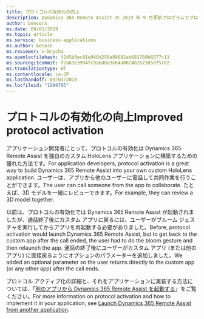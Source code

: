```yaml
---
title: プロトコルの有効化の向上
description: Dynamics 365 Remote Assist の 2019 年 9 月更新プログラムでプロトコルの有効化が改善され、開発者は Dynamics 365 Remote Assist 通話の終了後に Dynamics 365 Remote Assist ユーザーがカスタム アプリケーションに戻るようにするオプションのパラメーターを追加できます。
author: bencorn
ms.date: 09/03/2019
ms.topic: article
ms.service: business-applications
ms.author: becorn
ms.reviewer: v-brycho
ms.openlocfilehash: f2d5b0ec91e940d250a89682ab681769b6577c13
ms.sourcegitcommit: f2a63e3994fc0a6d0a3e64a0024b2673d5df5782
ms.translationtype: HT
ms.contentlocale: ja-JP
ms.lasthandoff: 09/03/2019
ms.locfileid: "1980795"
---
```

# <a name="improved-protocol-activation"></a><span data-ttu-id="f3791-103">プロトコルの有効化の向上</span><span class="sxs-lookup"><span data-stu-id="f3791-103">Improved protocol activation</span></span>

<span data-ttu-id="f3791-104">アプリケーション開発者にとって、プロトコルの有効化は Dynamics 365 Remote Assist を独自のカスタム HoloLens アプリケーションに構築するための優れた方法です。</span><span class="sxs-lookup"><span data-stu-id="f3791-104">For application developers, protocol activation is a great way to build Dynamics 365 Remote Assist into your own custom HoloLens application.</span></span> <span data-ttu-id="f3791-105">ユーザーは、アプリから他のユーザーに電話して共同作業を行うことができます。</span><span class="sxs-lookup"><span data-stu-id="f3791-105">The user can call someone from the app to collaborate.</span></span> <span data-ttu-id="f3791-106">たとえば、3D モデルを一緒にレビューできます。</span><span class="sxs-lookup"><span data-stu-id="f3791-106">For example, they can review a 3D model together.</span></span> 

<span data-ttu-id="f3791-107">以前は、プロトコルの有効化では Dynamics 365 Remote Assist が起動されましたが、通話終了後にカスタム アプリに戻るには、ユーザーがブルーム ジェスチャを実行してからアプリを再起動する必要がありました。</span><span class="sxs-lookup"><span data-stu-id="f3791-107">Before, protocol activation would launch Dynamics 365 Remote Assist, but to get back to the custom app after the call ended, the user had to do the bloom gesture and then relaunch the app.</span></span> <span data-ttu-id="f3791-108">通話の終了後にユーザーがカスタム アプリ (または他のアプリ) に直接戻るようにオプションのパラメーターを追加しました。</span><span class="sxs-lookup"><span data-stu-id="f3791-108">We added an optional parameter so the user returns directly to the custom app (or any other app) after the call ends.</span></span> 

<span data-ttu-id="f3791-109">プロトコル アクティブ化の詳細と、それをアプリケーションに実装する方法については、「[別のアプリから Dynamics 365 Remote Assist を起動する](https://docs.microsoft.com/dynamics365/mixed-reality/remote-assist/protocol-activation)」をご覧ください。</span><span class="sxs-lookup"><span data-stu-id="f3791-109">For more information on protocol activation and how to implement it in your application, see [Launch Dynamics 365 Remote Assist from another application](https://docs.microsoft.com/dynamics365/mixed-reality/remote-assist/protocol-activation).</span></span> 
